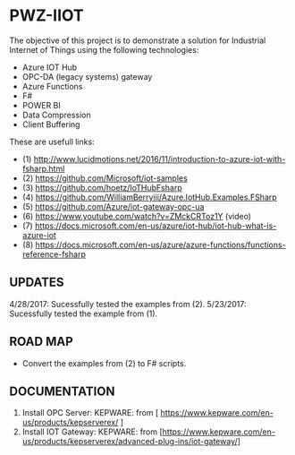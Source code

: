 # PWZ-IIOT

The objective of this project is to demonstrate a solution for Industrial Internet of Things using the following technologies:
   * Azure IOT Hub
   * OPC-DA (legacy systems) gateway
   * Azure Functions
   * F#
   * POWER BI
   * Data Compression
   * Client Buffering

These are usefull links:
   * (1) http://www.lucidmotions.net/2016/11/introduction-to-azure-iot-with-fsharp.html
   * (2) https://github.com/Microsoft/iot-samples
   * (3) https://github.com/hoetz/IoTHubFsharp
   * (4) https://github.com/WilliamBerryiii/Azure.IotHub.Examples.FSharp
   * (5) https://github.com/Azure/iot-gateway-opc-ua
   * (6) https://www.youtube.com/watch?v=ZMckCRToz1Y (video)
   * (7) https://docs.microsoft.com/en-us/azure/iot-hub/iot-hub-what-is-azure-iot
   * (8) https://docs.microsoft.com/en-us/azure/azure-functions/functions-reference-fsharp

## UPDATES
4/28/2017: Sucessfully tested the examples from (2).
5/23/2017: Sucessfully tested the example from (1).

## ROAD MAP
   * Convert the examples from (2) to F# scripts.

## DOCUMENTATION
1. Install OPC Server:
    KEPWARE: from [ https://www.kepware.com/en-us/products/kepserverex/ ]
2. Install IOT Gateway:
    KEPWARE: from [https://www.kepware.com/en-us/products/kepserverex/advanced-plug-ins/iot-gateway/]




